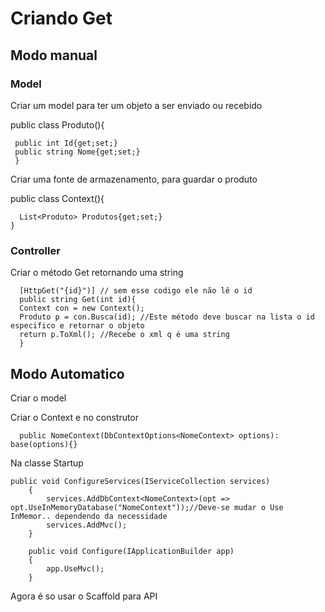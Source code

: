 
<h1>Criando Get</h1>
<h2>Modo manual</h2>
<h3>Model</h3>
<p>Criar um model para ter um objeto a ser enviado ou recebido</p>
<p>
  public class Produto(){
  
     public int Id{get;set;}
     public string Nome{get;set;}
     }
</p>
<p> Criar uma fonte de armazenamento, para guardar o produto</p>
  <p>
    public class Context(){
    
      List<Produto> Produtos{get;set;}
    }
</p>
    
<h3>Controller</h3>
<p>Criar o método Get retornando uma string</p>
<p>
  
      [HttpGet("{id}")] // sem esse codigo ele não lê o id
      public string Get(int id){
      Context con = new Context();
      Produto p = con.Busca(id); //Este método deve buscar na lista o id especifico e retornar o objeto
      return p.ToXml(); //Recebe o xml q é uma string
      }
</p>


<h2>Modo Automatico</h2>
<p>Criar o model</p>
<p>Criar o Context e no construtor</p>
<p>  
      
      public NomeContext(DbContextOptions<NomeContext> options): base(options){}
</p>

<p>Na classe Startup</p>
<p>

    public void ConfigureServices(IServiceCollection services)
        {
            services.AddDbContext<NomeContext>(opt => opt.UseInMemoryDatabase("NomeContext"));//Deve-se mudar o Use InMemor.. dependendo da necessidade
            services.AddMvc();
        }

        public void Configure(IApplicationBuilder app)
        {
            app.UseMvc();
        }
 </p>
 <p>Agora é so usar o Scaffold para API</p>
